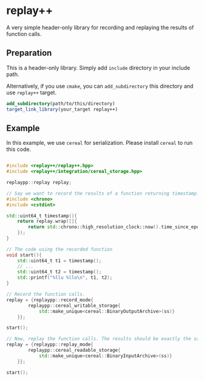 # replay++

A very simple header-only library for recording and replaying the results of function calls.

## Preparation

This is a header-only library. Simply add `include` directory in your include path.

Alternatively, if you use `cmake`, you can `add_subdirectory` this directory and use `replay++` target.

```cmake
add_subdirectory(path/to/this/directory)
target_link_library(your_target replay++)
```

## Example

In this example, we use `cereal` for serialization. Please install `cereal` to run this code.

```cpp

#include <replay++/replay++.hpp>
#include <replay++/integration/cereal_storage.hpp>

replaypp::replay replay;

// Say we want to record the results of a function returning timestamp.
#include <chrono>
#include <cstdint>

std::uint64_t timestamp(){
    return replay.wrap([]{
        return std::chrono::high_resolution_clock::now().time_since_epoch().count();
    });
}

// The code using the recorded function
void start(){
    std::uint64_t t1 = timestamp();
    // ...
    std::uint64_t t2 = timestamp();
    std::printf("%llu %llu\n", t1, t2);
}

// Record the function calls.
replay = {replaypp::record_mode{
        replaypp::cereal_writable_storage{
            std::make_unique<cereal::BinaryOutputArchive>(ss)}
    }};

start();

// Now, replay the function calls. The results should be exactly the same.
replay = {replaypp::replay_mode{
        replaypp::cereal_readable_storage{
            std::make_unique<cereal::BinaryInputArchive>(ss)}
    }};

start();

```
